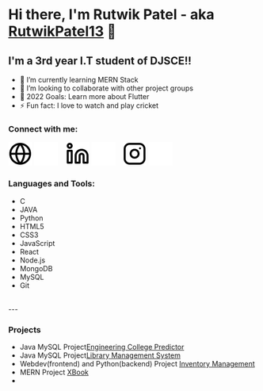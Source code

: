 # Hi there, I'm Rutwik Patel - aka [RutwikPatel13](https://github.com/RutwikPatel13) 👋 


## I'm a 3rd year I.T student of DJSCE!!

- 🌱 I’m currently learning MERN Stack 
- 👯 I’m looking to collaborate with other project groups
- 🥅 2022 Goals: Learn more about Flutter
- ⚡ Fun fact: I love to watch and play cricket


### Connect with me:

[![website](./img/globe-light.svg)](https://rutwik.dev#gh-light-mode-only)
[![website](./img/globe-dark.svg)](https://rutwik.dev#gh-dark-mode-only)
&nbsp;&nbsp;
[![linkedin](./img/linkedin-light.svg)](https://www.linkedin.com/in/rutwikpatel13#gh-light-mode-only)
[![linkedin](./img/linkedin-dark.svg)](https://www.linkedin.com/in/rutwikpatel13#gh-dark-mode-only)
&nbsp;&nbsp;
[![instagram](./img/instagram-light.svg)](https://www.instagram.com/rutwik1313/#gh-light-mode-only)
[![instagram](./img/instagram-dark.svg)](https://www.instagram.com/rutwik1313/#gh-dark-mode-only)

### Languages and Tools:
- C
- JAVA
- Python
- HTML5
- CSS3
- JavaScript
- React
- Node.js
- MongoDB
- MySQL
- Git

<br />
---

### Projects

- Java MySQL Project[Engineering College Predictor](https://github.com/RutwikPatel13/EngineeringCollegePredictor)
- Java MySQL Project[Library Management System](https://github.com/RutwikPatel13/LibraryManagementSystem)
- Webdev(frontend) and Python(backend) Project [Inventory Management](https://github.com/RutwikPatel13/inventoryproject)
- MERN Project [XBook](https://github.com/RutwikPatel13/xbook)
- 

